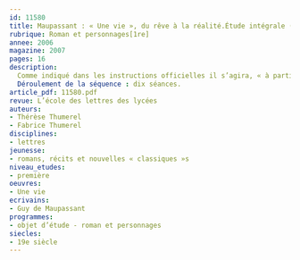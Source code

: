```yaml
---
id: 11580
title: Maupassant : « Une vie », du rêve à la réalité.Étude intégrale (séquence)
rubrique: Roman et personnages[1re]
annee: 2006
magazine: 2007
pages: 16
description: 
  Comme indiqué dans les instructions officielles il s’agira, « à partir des questions que soulève l’étude des personnages, d’aborder le roman comme une forme littéraire privilégiée de représentation de l’homme et du monde » et de situer l’œuvre dans son contexte socioculturel.
  Déroulement de la séquence : dix séances.
article_pdf: 11580.pdf
revue: L’école des lettres des lycées
auteurs:
- Thérèse Thumerel
- Fabrice Thumerel
disciplines:
- lettres
jeunesse:
- romans, récits et nouvelles « classiques »s
niveau_etudes:
- première
oeuvres:
- Une vie
ecrivains:
- Guy de Maupassant
programmes:
- objet d’étude - roman et personnages
siecles:
- 19e siècle
---
```

